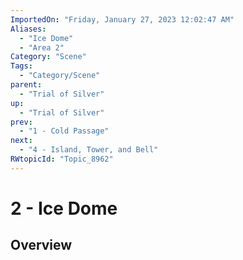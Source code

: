 ```yaml
---
ImportedOn: "Friday, January 27, 2023 12:02:47 AM"
Aliases:
  - "Ice Dome"
  - "Area 2"
Category: "Scene"
Tags:
  - "Category/Scene"
parent:
  - "Trial of Silver"
up:
  - "Trial of Silver"
prev:
  - "1 - Cold Passage"
next:
  - "4 - Island, Tower, and Bell"
RWtopicId: "Topic_8962"
---
```

# 2 - Ice Dome
## Overview
